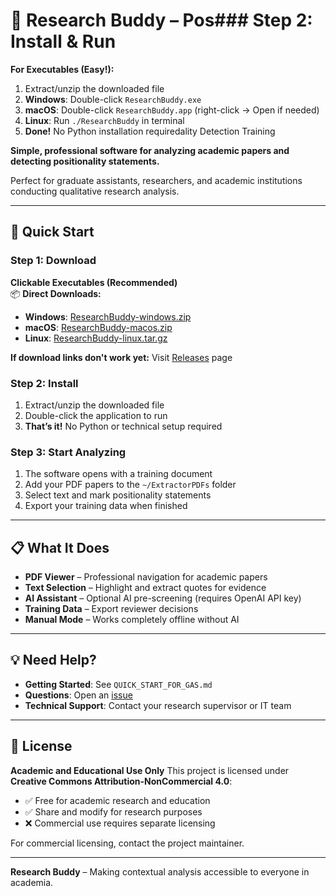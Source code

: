 # 📖 Research Buddy – Pos### Step 2: Install & Run

**For Executables (Easy!):**
1. Extract/unzip the downloaded file
2. **Windows**: Double-click `ResearchBuddy.exe`
3. **macOS**: Double-click `ResearchBuddy.app` (right-click → Open if needed)
4. **Linux**: Run `./ResearchBuddy` in terminal
5. **Done!** No Python installation requiredality Detection Training

**Simple, professional software for analyzing academic papers and detecting positionality statements.**

Perfect for graduate assistants, researchers, and academic institutions conducting qualitative research analysis.  


---

## 🚀 Quick Start

### Step 1: Download

**Clickable Executables (Recommended)**  
📦 **Direct Downloads:**
- **Windows**: [ResearchBuddy-windows.zip](https://github.com/OhioMathTeacher/research-buddy/releases/latest/download/ResearchBuddy-windows.zip)
- **macOS**: [ResearchBuddy-macos.zip](https://github.com/OhioMathTeacher/research-buddy/releases/latest/download/ResearchBuddy-macos.zip)
- **Linux**: [ResearchBuddy-linux.tar.gz](https://github.com/OhioMathTeacher/research-buddy/releases/latest/download/ResearchBuddy-linux.tar.gz)

**If download links don't work yet:** Visit [Releases](https://github.com/OhioMathTeacher/research-buddy/releases) page

### Step 2: Install

1. Extract/unzip the downloaded file
2. Double-click the application to run
3. **That’s it!** No Python or technical setup required

### Step 3: Start Analyzing

1. The software opens with a training document
2. Add your PDF papers to the `~/ExtractorPDFs` folder
3. Select text and mark positionality statements
4. Export your training data when finished

---

## 📋 What It Does

* **PDF Viewer** – Professional navigation for academic papers
* **Text Selection** – Highlight and extract quotes for evidence
* **AI Assistant** – Optional AI pre-screening (requires OpenAI API key)
* **Training Data** – Export reviewer decisions
* **Manual Mode** – Works completely offline without AI

---

## 💡 Need Help?

* **Getting Started**: See `QUICK_START_FOR_GAS.md`
* **Questions**: Open an [issue](https://github.com/OhioMathTeacher/research-buddy/issues)
* **Technical Support**: Contact your research supervisor or IT team

---

## 📄 License

**Academic and Educational Use Only**
This project is licensed under **Creative Commons Attribution-NonCommercial 4.0**:

* ✅ Free for academic research and education
* ✅ Share and modify for research purposes
* ❌ Commercial use requires separate licensing

For commercial licensing, contact the project maintainer.

---

**Research Buddy** – Making contextual analysis accessible to everyone in academia.
